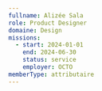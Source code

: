 ```yaml
---
fullname: Alizée Sala
role: Product Designer
domaine: Design
missions:
  - start: 2024-01-01
    end: 2024-06-30
    status: service
    employer: OCTO
memberType: attributaire
---
```


